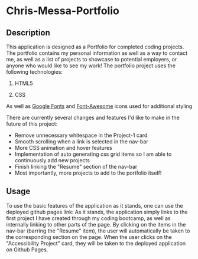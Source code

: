 # Chris-Messa-Portfolio

## Description

This application is designed as a Portfolio for completed coding projects. The portfolio contains my personal information as well as a way to contact me, as well as a list of projects to showcase to potential employers, or anyone who would like to see my work! The portfolio project uses the following technologies:

1. HTML5

2. CSS

As well as [Google Fonts](https://fonts.google.com/) and [Font-Awesome](https://fontawesome.com/) icons used for additional styling

There are currently several changes and features I'd like to make in the future of this project:

- Remove unnecessary whitespace in the Project-1 card 
- Smooth scrolling when a link is selected in the nav-bar
- More CSS animation and hover features
- Implementation of auto generating css grid items so I am able to continuously add new projects
- Finish linking the "Resume" section of the nav-bar
- Most importantly, more projects to add to the portfolio itself!

## Usage

To use the basic features of the application as it stands, one can use the deployed github pages link: <!--place link here-->
As it stands, the application simply links to the first project I have created through my coding bootcamp, as well as internally linking to other parts of the page. By clicking on the items in the nav-bar (barring the "Resume" item), the user will automatically be taken to the corresponding section on the page. When the user clicks on the "Accessibility Project" card, they will be taken to the deployed application on Github Pages.

